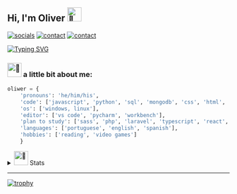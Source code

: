 ##  Hi, I'm Oliver <picture><source srcset="https://fonts.gstatic.com/s/e/notoemoji/latest/1f64c_1f3fb/512.webp" type="image/webp"><img src="https://fonts.gstatic.com/s/e/notoemoji/latest/1f64c_1f3fb/512.gif" alt="🙌" width="32" height="32"></picture>

[![socials](https://img.shields.io/badge/linkedin-oliverbenites-steelblue?style=plastic&logo=linkedin&logoColor=0077B5&labelColor=white "socials")](https://www.linkedin.com/in/oliwerb/) 
[![contact](https://img.shields.io/badge/protonmail-darkslateblue?style=plastic&logo=protonmail&logoColor=darkslateblue&labelColor=white "socials")](mailto:olwrrb@protonmail.com") 
[![contact](https://img.shields.io/badge/gmail-firebrick?style=plastic&logo=gmail&logoColor=B22222&labelColor=white "socials")](mailto:benites.olivr@gmail.com.com")


[![Typing SVG](https://readme-typing-svg.demolab.com?font=Fira+Code&pause=1000&color=1986AC&center=true&vCenter=true&width=435&lines=Junior+Dev;Open+to+work+and+collaborate;Always+learning+something+new)](https://git.io/typing-svg)


### <picture><source srcset="https://fonts.gstatic.com/s/e/notoemoji/latest/1f331/512.webp" type="image/webp"><img src="https://fonts.gstatic.com/s/e/notoemoji/latest/1f331/512.gif" alt="🌱" width="32" height="32"></picture> a little bit about me:

```python
oliwer = {
    'pronouns': 'he/him/his', 
    'code': ['javascript', 'python', 'sql', 'mongodb', 'css', 'html', 'java'],
    'os': ['windows, linux'],
    'editor': ['vs code', 'pycharm', 'workbench'],
    'plan to study': ['sass', 'php', 'laravel', 'typescript', 'react', 'angular', 'vue', 'tailwind', 'flutter', 'lua', 'django', 'flask'],
    'languages': ['portuguese', 'english', 'spanish'],
    'hobbies': ['reading', 'video games']
    }
```

<details>
    <summary><picture><source srcset="https://fonts.gstatic.com/s/e/notoemoji/latest/1f680/512.webp" type="image/webp"><img src="https://fonts.gstatic.com/s/e/notoemoji/latest/1f680/512.gif" alt="🚀" width="32" height="32"></picture> Stats</summary> 

![Oliwer's GitHub stats](https://github-readme-stats.vercel.app/api?username=olwr&show_icons=true&theme=gotham)

[![Oliwer's wakatime stats](https://github-readme-stats.vercel.app/api/wakatime?username=olwr&layout=compact)](https://github.com/anuraghazra/github-readme-stats)

[![Top Langs](https://github-readme-stats.vercel.app/api/top-langs/?username=olwr&layout=compact)](https://github.com/anuraghazra/github-readme-stats)
</details>

***

[![trophy](https://github-profile-trophy.vercel.app/?username=olwr&theme=chalk&no-bg=true)](https://github.com/ryo-ma/github-profile-trophy)
